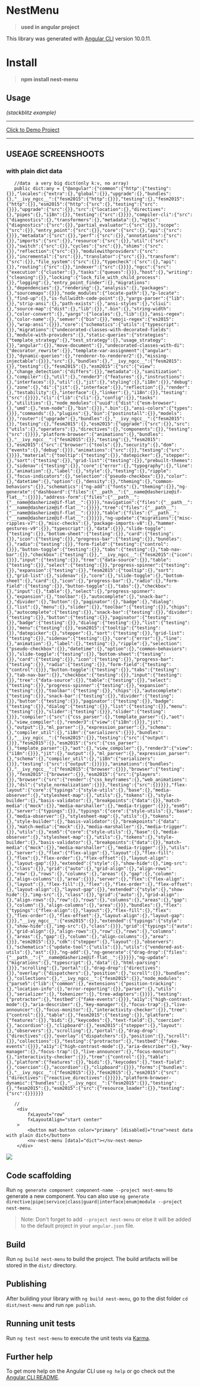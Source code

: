 # NestMenu
>__used in angular project__

This library was generated with [Angular CLI](https://github.com/angular/angular-cli) version 10.0.11.

# Install
>__npm install nest-menu__

## Usage
_(stackblitz example)_

---------------------------------------------------------------------------------------
[Click to Demo Project](https://stackblitz.com/edit/angular-nest-menu?file=src/index.html)  

---------------------------------------------------------------------------------------

## USEAGE SCREENSHOOTS

### with plain dict data

       //data  a very big dict(only k:v, no array)
       public dict:any = {"@angular":{"common":{"http":{"testing":{}},"locales":{"extra":{},"global":{}},"upgrade":{},"bundles":{},"__ivy_ngcc__":{"fesm2015":{"http":{}}},"testing":{},"fesm2015":{"http":{}},"esm2015":{"http":{"src":{},"testing":{"src":{}}},"upgrade":{"src":{}},"src":{"location":{},"directives":{},"pipes":{},"i18n":{}},"testing":{"src":{}}}},"compiler-cli":{"src":{"diagnostics":{},"transformers":{},"metadata":{},"ngtsc":{"diagnostics":{"src":{}},"partial_evaluator":{"src":{}},"scope":{"src":{}},"entry_point":{"src":{}},"core":{"src":{},"api":{"src":{}}},"metadata":{"src":{}},"perf":{"src":{}},"annotations":{"src":{}},"imports":{"src":{}},"resource":{"src":{}},"util":{"src":{}},"switch":{"src":{}},"cycles":{"src":{}},"shims":{"src":{}},"reflection":{"src":{}},"modulewithproviders":{"src":{}},"incremental":{"src":{}},"translator":{"src":{}},"transform":{"src":{}},"file_system":{"src":{}},"typecheck":{"src":{},"api":{}},"routing":{"src":{}},"indexer":{"src":{}}}},"ngcc":{"src":{"execution":{"cluster":{},"tasks":{"queues":{}}},"host":{},"writing":{"cleaning":{}},"locking":{"lock_file_with_child_process":{}},"logging":{},"entry_point_finder":{},"migrations":{},"dependencies":{},"rendering":{},"analysis":{},"packages":{},"sourcemaps":{}}},"node_modules":{"locate-path":{},"p-locate":{},"find-up":{},"is-fullwidth-code-point":{},"yargs-parser":{"lib":{}},"strip-ansi":{},"path-exists":{},"ansi-styles":{},"cliui":{},"source-map":{"dist":{},"lib":{}},".bin":{},"string-width":{},"color-convert":{},"yargs":{"locales":{},"lib":{}},"ansi-regex":{},"color-name":{},"semver":{"bin":{}},"emoji-regex":{"es2015":{}},"wrap-ansi":{}}},"core":{"schematics":{"utils":{"typescript":{}},"migrations":{"undecorated-classes-with-decorated-fields":{},"module-with-providers":{},"static-queries":{"strategies":{"template_strategy":{},"test_strategy":{},"usage_strategy":{}},"angular":{}},"move-document":{},"undecorated-classes-with-di":{"decorator_rewrite":{}},"template-var-assignment":{"angular":{}},"dynamic-queries":{},"renderer-to-renderer2":{},"missing-injectable":{}}},"src":{},"bundles":{},"__ivy_ngcc__":{"fesm2015":{}},"testing":{},"fesm2015":{},"esm2015":{"src":{"view":{},"change_detection":{"differs":{}},"metadata":{},"sanitization":{},"compiler":{},"util":{},"render3":{"features":{},"instructions":{},"interfaces":{},"util":{},"jit":{},"styling":{},"i18n":{}},"debug":{},"zone":{},"di":{"jit":{},"interface":{}},"reflection":{},"render":{},"testability":{},"interface":{},"linker":{},"i18n":{}},"testing":{"src":{}}}},"cli":{"lib":{"cli":{},"config":{}},"tasks":{},"utilities":{},"node_modules":{"uuid":{"dist":{"esm-browser":{},"umd":{},"esm-node":{},"bin":{}}},".bin":{},"ansi-colors":{"types":{}}},"commands":{},"plugins":{},"bin":{"postinstall":{}},"models":{}},"router":{"upgrade":{},"bundles":{},"__ivy_ngcc__":{"fesm2015":{}},"testing":{},"fesm2015":{},"esm2015":{"upgrade":{"src":{}},"src":{"utils":{},"operators":{},"directives":{},"components":{}},"testing":{"src":{}}}},"platform-browser":{"animations":{},"bundles":{},"__ivy_ngcc__":{"fesm2015":{}},"testing":{},"fesm2015":{},"esm2015":{"src":{"browser":{"tools":{}},"security":{},"dom":{"events":{},"debug":{}}},"animations":{"src":{}},"testing":{"src":{}}}},"material":{"tooltip":{"testing":{}},"datepicker":{},"stepper":{},"sort":{"testing":{}},"grid-list":{"testing":{}},"prebuilt-themes":{},"sidenav":{"testing":{}},"core":{"error":{},"typography":{},"line":{},"animation":{},"label":{},"style":{},"testing":{},"ripple":{},"focus-indicators":{},"selection":{"pseudo-checkbox":{}},"color":{},"datetime":{},"option":{},"density":{},"theming":{},"common-behaviors":{}},"schematics":{"ng-add":{"fonts":{},"theming":{}},"ng-generate":{"dashboard":{"files":{"__path__":{"__name@dasherize@if-flat__":{}}}},"address-form":{"files":{"__path__":{"__name@dasherize@if-flat__":{}}}},"navigation":{"files":{"__path__":{"__name@dasherize@if-flat__":{}}}},"tree":{"files":{"__path__":{"__name@dasherize@if-flat__":{}}}},"table":{"files":{"__path__":{"__name@dasherize@if-flat__":{}}}}},"ng-update":{"migrations":{"misc-ripples-v7":{},"misc-checks":{},"package-imports-v8":{},"hammer-gestures-v9":{}},"typescript":{},"data":{}}},"slide-toggle":{"testing":{}},"bottom-sheet":{"testing":{}},"card":{"testing":{}},"icon":{"testing":{}},"progress-bar":{"testing":{}},"bundles":{},"radio":{"testing":{}},"form-field":{"testing":{"control":{}}},"button-toggle":{"testing":{}},"tabs":{"testing":{},"tab-nav-bar":{}},"checkbox":{"testing":{}},"__ivy_ngcc__":{"fesm2015":{"icon":{}}},"input":{"testing":{}},"tree":{"data-source":{}},"table":{"testing":{}},"select":{"testing":{}},"progress-spinner":{"testing":{}},"expansion":{"testing":{}},"fesm2015":{"tooltip":{},"sort":{},"grid-list":{},"sidenav":{},"core":{},"slide-toggle":{},"bottom-sheet":{},"card":{},"icon":{},"progress-bar":{},"radio":{},"form-field":{"testing":{}},"button-toggle":{},"tabs":{},"checkbox":{},"input":{},"table":{},"select":{},"progress-spinner":{},"expansion":{},"toolbar":{},"autocomplete":{},"snack-bar":{},"divider":{},"button":{},"paginator":{},"badge":{},"dialog":{},"list":{},"menu":{},"slider":{}},"toolbar":{"testing":{}},"chips":{},"autocomplete":{"testing":{}},"snack-bar":{"testing":{}},"divider":{"testing":{}},"button":{"testing":{}},"paginator":{"testing":{}},"badge":{"testing":{}},"dialog":{"testing":{}},"list":{"testing":{}},"menu":{"testing":{}},"esm2015":{"tooltip":{"testing":{}},"datepicker":{},"stepper":{},"sort":{"testing":{}},"grid-list":{"testing":{}},"sidenav":{"testing":{}},"core":{"error":{},"line":{},"animation":{},"label":{},"testing":{},"ripple":{},"selection":{"pseudo-checkbox":{}},"datetime":{},"option":{},"common-behaviors":{}},"slide-toggle":{"testing":{}},"bottom-sheet":{"testing":{}},"card":{"testing":{}},"icon":{"testing":{}},"progress-bar":{"testing":{}},"radio":{"testing":{}},"form-field":{"testing":{"control":{}}},"button-toggle":{"testing":{}},"tabs":{"testing":{},"tab-nav-bar":{}},"checkbox":{"testing":{}},"input":{"testing":{}},"tree":{"data-source":{}},"table":{"testing":{}},"select":{"testing":{}},"progress-spinner":{"testing":{}},"expansion":{"testing":{}},"toolbar":{"testing":{}},"chips":{},"autocomplete":{"testing":{}},"snack-bar":{"testing":{}},"divider":{"testing":{}},"button":{"testing":{}},"paginator":{"testing":{}},"badge":{"testing":{}},"dialog":{"testing":{}},"list":{"testing":{}},"menu":{"testing":{}},"slider":{"testing":{}}},"slider":{"testing":{}}},"compiler":{"src":{"css_parser":{},"template_parser":{},"aot":{},"view_compiler":{},"render3":{"view":{"i18n":{}}},"jit":{},"output":{},"ml_parser":{},"expression_parser":{},"schema":{},"compiler_util":{},"i18n":{"serializers":{}}},"bundles":{},"__ivy_ngcc__":{"fesm2015":{}},"testing":{"src":{"output":{}}},"fesm2015":{},"esm2015":{"src":{"css_parser":{},"template_parser":{},"aot":{},"view_compiler":{},"render3":{"view":{"i18n":{}}},"jit":{},"output":{},"ml_parser":{},"expression_parser":{},"schema":{},"compiler_util":{},"i18n":{"serializers":{}}},"testing":{"src":{"output":{}}}}},"animations":{"bundles":{},"__ivy_ngcc__":{"fesm2015":{"browser":{}}},"browser":{"testing":{}},"fesm2015":{"browser":{}},"esm2015":{"src":{"players":{}},"browser":{"src":{"render":{"css_keyframes":{},"web_animations":{}},"dsl":{"style_normalization":{}}},"testing":{"src":{}}}}},"flex-layout":{"core":{"typings":{"style-utils":{},"base":{},"media-observer":{},"stylesheet-map":{},"utils":{},"tokens":{},"style-builder":{},"basis-validator":{},"breakpoints":{"data":{}},"match-media":{"mock":{}},"media-marshaller":{},"media-trigger":{}}},"esm5":{},"server":{"typings":{}},"typings":{"core":{"style-utils":{},"base":{},"media-observer":{},"stylesheet-map":{},"utils":{},"tokens":{},"style-builder":{},"basis-validator":{},"breakpoints":{"data":{}},"match-media":{"mock":{}},"media-marshaller":{},"media-trigger":{}},"utils":{},"esm5":{"core":{"style-utils":{},"base":{},"media-observer":{},"stylesheet-map":{},"utils":{},"tokens":{},"style-builder":{},"basis-validator":{},"breakpoints":{"data":{}},"match-media":{"mock":{}},"media-marshaller":{},"media-trigger":{}},"utils":{},"server":{},"flex":{"flex-align":{},"layout":{},"flex-fill":{},"flex":{},"flex-order":{},"flex-offset":{},"layout-align":{},"layout-gap":{}},"extended":{"style":{},"show-hide":{},"img-src":{},"class":{}},"grid":{"auto":{},"grid-align":{},"align-rows":{},"row":{},"rows":{},"columns":{},"areas":{},"gap":{},"column":{},"align-columns":{},"area":{}}},"server":{},"flex":{"flex-align":{},"layout":{},"flex-fill":{},"flex":{},"flex-order":{},"flex-offset":{},"layout-align":{},"layout-gap":{}},"extended":{"style":{},"show-hide":{},"img-src":{},"class":{}},"grid":{"auto":{},"grid-align":{},"align-rows":{},"row":{},"rows":{},"columns":{},"areas":{},"gap":{},"column":{},"align-columns":{},"area":{}}},"bundles":{},"flex":{"typings":{"flex-align":{},"layout":{},"flex-fill":{},"flex":{},"flex-order":{},"flex-offset":{},"layout-align":{},"layout-gap":{}}},"__ivy_ngcc__":{"esm2015":{}},"extended":{"typings":{"style":{},"show-hide":{},"img-src":{},"class":{}}},"grid":{"typings":{"auto":{},"grid-align":{},"align-rows":{},"row":{},"rows":{},"columns":{},"areas":{},"gap":{},"column":{},"align-columns":{},"area":{}}},"esm2015":{}},"cdk":{"stepper":{},"layout":{},"observers":{},"schematics":{"update-tool":{"utils":{}},"utils":{"vendored-ast-utils":{},"ast":{}},"ng-add":{},"ng-generate":{"drag-drop":{"files":{"__path__":{"__name@dasherize@if-flat__":{}}}}},"ng-update":{"migrations":{},"typescript":{},"data":{},"html-parsing":{}}},"scrolling":{},"portal":{},"drag-drop":{"directives":{}},"overlay":{"dispatchers":{},"position":{},"scroll":{}},"bundles":{},"collections":{},"__ivy_ngcc__":{"fesm2015":{}},"node_modules":{"parse5":{"lib":{"common":{},"extensions":{"position-tracking":{},"location-info":{},"error-reporting":{}},"parser":{},"utils":{},"serializer":{},"tokenizer":{},"tree-adapters":{}}}},"testing":{"protractor":{},"testbed":{"fake-events":{}}},"a11y":{"high-contrast-mode":{},"aria-describer":{},"key-manager":{},"focus-trap":{},"live-announcer":{},"focus-monitor":{},"interactivity-checker":{}},"tree":{"control":{}},"table":{},"fesm2015":{"testing":{}},"platform":{"features":{}},"bidi":{},"keycodes":{},"text-field":{},"coercion":{},"accordion":{},"clipboard":{},"esm2015":{"stepper":{},"layout":{},"observers":{},"scrolling":{},"portal":{},"drag-drop":{"directives":{}},"overlay":{"dispatchers":{},"position":{},"scroll":{}},"collections":{},"testing":{"protractor":{},"testbed":{"fake-events":{}}},"a11y":{"high-contrast-mode":{},"aria-describer":{},"key-manager":{},"focus-trap":{},"live-announcer":{},"focus-monitor":{},"interactivity-checker":{}},"tree":{"control":{}},"table":{},"platform":{"features":{}},"bidi":{},"keycodes":{},"text-field":{},"coercion":{},"accordion":{},"clipboard":{}}},"forms":{"bundles":{},"__ivy_ngcc__":{"fesm2015":{}},"fesm2015":{},"esm2015":{"src":{"directives":{"reactive_directives":{}}}}},"platform-browser-dynamic":{"bundles":{},"__ivy_ngcc__":{"fesm2015":{}},"testing":{},"fesm2015":{},"esm2015":{"src":{"resource_loader":{}},"testing":{"src":{}}}}}}

       //
        <div
            fxLayout="row"
            fxLayoutAlign="start center"
        >
            <button mat-button color="primary" [disabled]="true">nest data with plain dict</button>
            <nv-nest-menu [data]="dict"></nv-nest-menu>
        </div>


![](/Images/dict.png)  



## Code scaffolding

Run `ng generate component component-name --project nest-menu` to generate a new component. You can also use `ng generate directive|pipe|service|class|guard|interface|enum|module --project nest-menu`.
> Note: Don't forget to add `--project nest-menu` or else it will be added to the default project in your `angular.json` file. 

## Build

Run `ng build nest-menu` to build the project. The build artifacts will be stored in the `dist/` directory.

## Publishing

After building your library with `ng build nest-menu`, go to the dist folder `cd dist/nest-menu` and run `npm publish`.

## Running unit tests

Run `ng test nest-menu` to execute the unit tests via [Karma](https://karma-runner.github.io).

## Further help

To get more help on the Angular CLI use `ng help` or go check out the [Angular CLI README](https://github.com/angular/angular-cli/blob/master/README.md).
